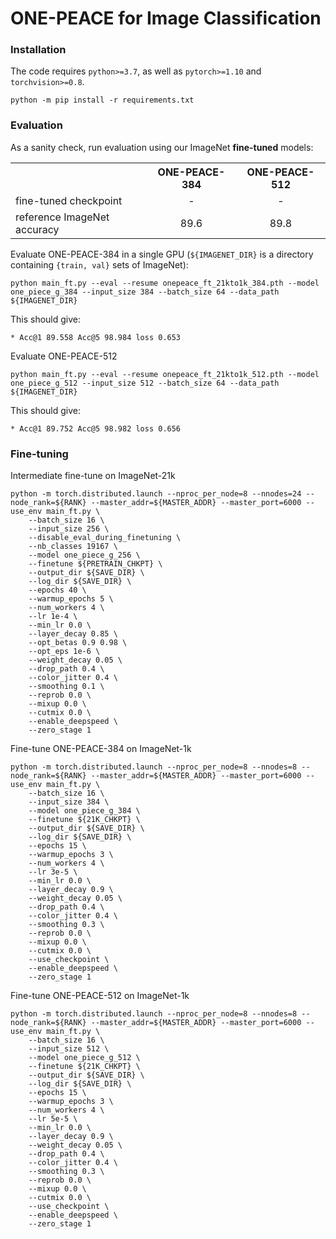 # ONE-PEACE for Image Classification

### Installation
The code requires `python>=3.7`, as well as `pytorch>=1.10` and `torchvision>=0.8`.
```
python -m pip install -r requirements.txt
```

### Evaluation
As a sanity check, run evaluation using our ImageNet **fine-tuned** models:

<table><tbody>
<!-- START TABLE -->
<!-- TABLE HEADER -->
<th valign="bottom"></th>
<th valign="bottom">ONE-PEACE-384</th>
<th valign="bottom">ONE-PEACE-512</th>
<!-- TABLE BODY -->
<tr><td align="left">fine-tuned checkpoint</td>
<td align="center">-</a></td>
<td align="center">-</a></td>
<tr><td align="left">reference ImageNet accuracy</td>
<td align="center">89.6</td>
<td align="center">89.8</td>
</tr>
</tbody></table>

Evaluate ONE-PEACE-384 in a single GPU (`${IMAGENET_DIR}` is a directory containing `{train, val}` sets of ImageNet):
```
python main_ft.py --eval --resume onepeace_ft_21kto1k_384.pth --model one_piece_g_384 --input_size 384 --batch_size 64 --data_path ${IMAGENET_DIR}
```
This should give:
```
* Acc@1 89.558 Acc@5 98.984 loss 0.653
```

Evaluate ONE-PEACE-512
```
python main_ft.py --eval --resume onepeace_ft_21kto1k_512.pth --model one_piece_g_512 --input_size 512 --batch_size 64 --data_path ${IMAGENET_DIR}
```
This should give:
```
* Acc@1 89.752 Acc@5 98.982 loss 0.656
```

### Fine-tuning

Intermediate fine-tune on ImageNet-21k
```
python -m torch.distributed.launch --nproc_per_node=8 --nnodes=24 --node_rank=${RANK} --master_addr=${MASTER_ADDR} --master_port=6000 --use_env main_ft.py \
    --batch_size 16 \
    --input_size 256 \
    --disable_eval_during_finetuning \
    --nb_classes 19167 \
    --model one_piece_g_256 \
    --finetune ${PRETRAIN_CHKPT} \
    --output_dir ${SAVE_DIR} \
    --log_dir ${SAVE_DIR} \
    --epochs 40 \
    --warmup_epochs 5 \
    --num_workers 4 \
    --lr 1e-4 \
    --min_lr 0.0 \
    --layer_decay 0.85 \
    --opt_betas 0.9 0.98 \
    --opt_eps 1e-6 \
    --weight_decay 0.05 \
    --drop_path 0.4 \
    --color_jitter 0.4 \
    --smoothing 0.1 \
    --reprob 0.0 \
    --mixup 0.0 \
    --cutmix 0.0 \
    --enable_deepspeed \
    --zero_stage 1
```
Fine-tune ONE-PEACE-384 on ImageNet-1k
```
python -m torch.distributed.launch --nproc_per_node=8 --nnodes=8 --node_rank=${RANK} --master_addr=${MASTER_ADDR} --master_port=6000 --use_env main_ft.py \
    --batch_size 16 \
    --input_size 384 \
    --model one_piece_g_384 \
    --finetune ${21K_CHKPT} \
    --output_dir ${SAVE_DIR} \
    --log_dir ${SAVE_DIR} \
    --epochs 15 \
    --warmup_epochs 3 \
    --num_workers 4 \
    --lr 3e-5 \
    --min_lr 0.0 \
    --layer_decay 0.9 \
    --weight_decay 0.05 \
    --drop_path 0.4 \
    --color_jitter 0.4 \
    --smoothing 0.3 \
    --reprob 0.0 \
    --mixup 0.0 \
    --cutmix 0.0 \
    --use_checkpoint \
    --enable_deepspeed \
    --zero_stage 1
```
Fine-tune ONE-PEACE-512 on ImageNet-1k
```
python -m torch.distributed.launch --nproc_per_node=8 --nnodes=8 --node_rank=${RANK} --master_addr=${MASTER_ADDR} --master_port=6000 --use_env main_ft.py \
    --batch_size 16 \
    --input_size 512 \
    --model one_piece_g_512 \
    --finetune ${21K_CHKPT} \
    --output_dir ${SAVE_DIR} \
    --log_dir ${SAVE_DIR} \
    --epochs 15 \
    --warmup_epochs 3 \
    --num_workers 4 \
    --lr 5e-5 \
    --min_lr 0.0 \
    --layer_decay 0.9 \
    --weight_decay 0.05 \
    --drop_path 0.4 \
    --color_jitter 0.4 \
    --smoothing 0.3 \
    --reprob 0.0 \
    --mixup 0.0 \
    --cutmix 0.0 \
    --use_checkpoint \
    --enable_deepspeed \
    --zero_stage 1
```